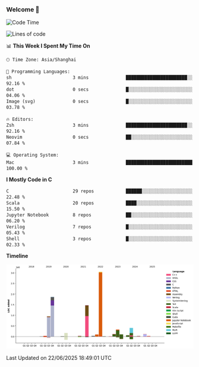 ### Welcome 👋

<!--START_SECTION:waka-->
![Code Time](http://img.shields.io/badge/Code%20Time-2%2C052%20hrs%2027%20mins-blue)

![Lines of code](https://img.shields.io/badge/From%20Hello%20World%20I%27ve%20Written-8.9%20million%20lines%20of%20code-blue)

📊 **This Week I Spent My Time On** 

```text
🕑︎ Time Zone: Asia/Shanghai

💬 Programming Languages: 
sh                       3 mins              ███████████████████████░░   92.16 % 
dot                      0 secs              █░░░░░░░░░░░░░░░░░░░░░░░░   04.06 % 
Image (svg)              0 secs              █░░░░░░░░░░░░░░░░░░░░░░░░   03.78 % 

🔥 Editors: 
Zsh                      3 mins              ███████████████████████░░   92.16 % 
Neovim                   0 secs              ██░░░░░░░░░░░░░░░░░░░░░░░   07.84 % 

💻 Operating System: 
Mac                      3 mins              █████████████████████████   100.00 % 
```

**I Mostly Code in C** 

```text
C                        29 repos            ██████░░░░░░░░░░░░░░░░░░░   22.48 % 
Scala                    20 repos            ████░░░░░░░░░░░░░░░░░░░░░   15.50 % 
Jupyter Notebook         8 repos             ██░░░░░░░░░░░░░░░░░░░░░░░   06.20 % 
Verilog                  7 repos             █░░░░░░░░░░░░░░░░░░░░░░░░   05.43 % 
Shell                    3 repos             █░░░░░░░░░░░░░░░░░░░░░░░░   02.33 % 
```



**Timeline**

![Lines of Code chart](https://raw.githubusercontent.com/Bohan-hu/Bohan-hu/master/assets/bar_graph.png)


 Last Updated on 22/06/2025 18:49:01 UTC
<!--END_SECTION:waka-->




